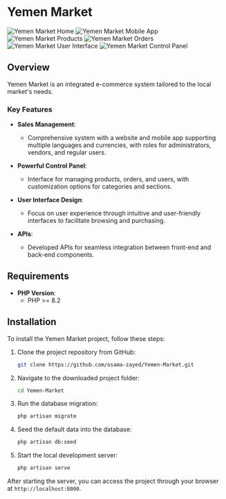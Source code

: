 # Yemen Market

![Yemen Market Home](https://osamazayed.com/images/portfolio-2.webp)
![Yemen Market Mobile App](https://osamazayed.com/images/portfolio-2-2.webp)
![Yemen Market Products](https://osamazayed.com/images/portfolio-2-3.webp)
![Yemen Market Orders](https://osamazayed.com/images/portfolio-2-4.webp)
![Yemen Market User Interface](https://osamazayed.com/images/portfolio-2-5.webp)
![Yemen Market Control Panel](https://osamazayed.com/images/portfolio-2-6.webp)

## Overview

Yemen Market is an integrated e-commerce system tailored to the local market's needs.

### Key Features

- **Sales Management**: 
  - Comprehensive system with a website and mobile app supporting multiple languages and currencies, with roles for administrators, vendors, and regular users.

- **Powerful Control Panel**: 
  - Interface for managing products, orders, and users, with customization options for categories and sections.

- **User Interface Design**: 
  - Focus on user experience through intuitive and user-friendly interfaces to facilitate browsing and purchasing.

- **APIs**: 
  - Developed APIs for seamless integration between front-end and back-end components.

## Requirements

- **PHP Version**: 
  - PHP >= 8.2

## Installation

To install the Yemen Market project, follow these steps:

1. Clone the project repository from GitHub:
   ```bash
   git clone https://github.com/osama-zayed/Yemen-Market.git
   ```

2. Navigate to the downloaded project folder:
   ```bash
   cd Yemen-Market
   ```

3. Run the database migration:
   ```bash
   php artisan migrate
   ```

4. Seed the default data into the database:
   ```bash
   php artisan db:seed
   ```

5. Start the local development server:
   ```bash
   php artisan serve
   ```

After starting the server, you can access the project through your browser at `http://localhost:8000`.

